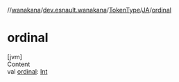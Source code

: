 //[wanakana](../../../index.md)/[dev.esnault.wanakana](../../index.md)/[TokenType](../index.md)/[JA](index.md)/[ordinal](ordinal.md)



# ordinal  
[jvm]  
Content  
val [ordinal](ordinal.md): [Int](https://kotlinlang.org/api/latest/jvm/stdlib/kotlin/-int/index.html)  



